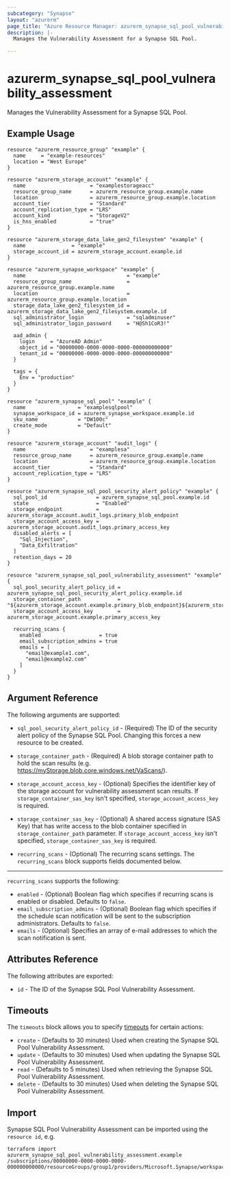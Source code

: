```yaml
---
subcategory: "Synapse"
layout: "azurerm"
page_title: "Azure Resource Manager: azurerm_synapse_sql_pool_vulnerability_assessment"
description: |-
  Manages the Vulnerability Assessment for a Synapse SQL Pool.

---
```


# azurerm_synapse_sql_pool_vulnerability_assessment

Manages the Vulnerability Assessment for a Synapse SQL Pool.

## Example Usage

```hcl
resource "azurerm_resource_group" "example" {
  name     = "example-resources"
  location = "West Europe"
}

resource "azurerm_storage_account" "example" {
  name                     = "examplestorageacc"
  resource_group_name      = azurerm_resource_group.example.name
  location                 = azurerm_resource_group.example.location
  account_tier             = "Standard"
  account_replication_type = "LRS"
  account_kind             = "StorageV2"
  is_hns_enabled           = "true"
}

resource "azurerm_storage_data_lake_gen2_filesystem" "example" {
  name               = "example"
  storage_account_id = azurerm_storage_account.example.id
}

resource "azurerm_synapse_workspace" "example" {
  name                                 = "example"
  resource_group_name                  = azurerm_resource_group.example.name
  location                             = azurerm_resource_group.example.location
  storage_data_lake_gen2_filesystem_id = azurerm_storage_data_lake_gen2_filesystem.example.id
  sql_administrator_login              = "sqladminuser"
  sql_administrator_login_password     = "H@Sh1CoR3!"

  aad_admin {
    login     = "AzureAD Admin"
    object_id = "00000000-0000-0000-0000-000000000000"
    tenant_id = "00000000-0000-0000-0000-000000000000"
  }

  tags = {
    Env = "production"
  }
}

resource "azurerm_synapse_sql_pool" "example" {
  name                 = "examplesqlpool"
  synapse_workspace_id = azurerm_synapse_workspace.example.id
  sku_name             = "DW100c"
  create_mode          = "Default"
}

resource "azurerm_storage_account" "audit_logs" {
  name                     = "examplesa"
  resource_group_name      = azurerm_resource_group.example.name
  location                 = azurerm_resource_group.example.location
  account_tier             = "Standard"
  account_replication_type = "LRS"
}

resource "azurerm_synapse_sql_pool_security_alert_policy" "example" {
  sql_pool_id                = azurerm_synapse_sql_pool.example.id
  state                      = "Enabled"
  storage_endpoint           = azurerm_storage_account.audit_logs.primary_blob_endpoint
  storage_account_access_key = azurerm_storage_account.audit_logs.primary_access_key
  disabled_alerts = [
    "Sql_Injection",
    "Data_Exfiltration"
  ]
  retention_days = 20
}

resource "azurerm_synapse_sql_pool_vulnerability_assessment" "example" {
  sql_pool_security_alert_policy_id = azurerm_synapse_sql_pool_security_alert_policy.example.id
  storage_container_path            = "${azurerm_storage_account.example.primary_blob_endpoint}${azurerm_storage_container.example.name}/"
  storage_account_access_key        = azurerm_storage_account.example.primary_access_key

  recurring_scans {
    enabled                   = true
    email_subscription_admins = true
    emails = [
      "email@example1.com",
      "email@example2.com"
    ]
  }
}
```

## Argument Reference

The following arguments are supported:

* `sql_pool_security_alert_policy_id` - (Required) The ID of the security alert policy of the Synapse SQL Pool. Changing this forces a new resource to be created.

* `storage_container_path` - (Required) A blob storage container path to hold the scan results (e.g. https://myStorage.blob.core.windows.net/VaScans/).

* `storage_account_access_key` - (Optional) Specifies the identifier key of the storage account for vulnerability assessment scan results. If `storage_container_sas_key` isn't specified, `storage_account_access_key` is required.

* `storage_container_sas_key` - (Optional) A shared access signature (SAS Key) that has write access to the blob container specified in `storage_container_path` parameter. If `storage_account_access_key` isn't specified, `storage_container_sas_key` is required.

* `recurring_scans` - (Optional) The recurring scans settings. The `recurring_scans` block supports fields documented below.

---

`recurring_scans` supports the following:

* `enabled` - (Optional) Boolean flag which specifies if recurring scans is enabled or disabled. Defaults to `false`.
* `email_subscription_admins` - (Optional) Boolean flag which specifies if the schedule scan notification will be sent to the subscription administrators. Defaults to `false`.
* `emails` - (Optional) Specifies an array of e-mail addresses to which the scan notification is sent.

## Attributes Reference

The following attributes are exported:

* `id` - The ID of the Synapse SQL Pool Vulnerability Assessment.

## Timeouts

The `timeouts` block allows you to specify [timeouts](https://www.terraform.io/docs/configuration/resources.html#timeouts) for certain actions:

* `create` - (Defaults to 30 minutes) Used when creating the Synapse SQL Pool Vulnerability Assessment.
* `update` - (Defaults to 30 minutes) Used when updating the Synapse SQL Pool Vulnerability Assessment.
* `read` - (Defaults to 5 minutes) Used when retrieving the Synapse SQL Pool Vulnerability Assessment.
* `delete` - (Defaults to 30 minutes) Used when deleting the Synapse SQL Pool Vulnerability Assessment.

## Import

Synapse SQL Pool Vulnerability Assessment can be imported using the `resource id`, e.g.

```shell
terraform import azurerm_synapse_sql_pool_vulnerability_assessment.example /subscriptions/00000000-0000-0000-0000-000000000000/resourceGroups/group1/providers/Microsoft.Synapse/workspaces/workspace1/sqlPools/sqlPool1/vulnerabilityAssessments/default
```
